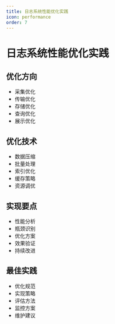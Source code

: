 ```yaml
---
title: 日志系统性能优化实践
icon: performance
order: 7
---
```


# 日志系统性能优化实践

## 优化方向
- 采集优化
- 传输优化
- 存储优化
- 查询优化
- 展示优化

## 优化技术
- 数据压缩
- 批量处理
- 索引优化
- 缓存策略
- 资源调优

## 实现要点
- 性能分析
- 瓶颈识别
- 优化方案
- 效果验证
- 持续改进

## 最佳实践
- 优化规范
- 实现策略
- 评估方法
- 监控方案
- 维护建议
